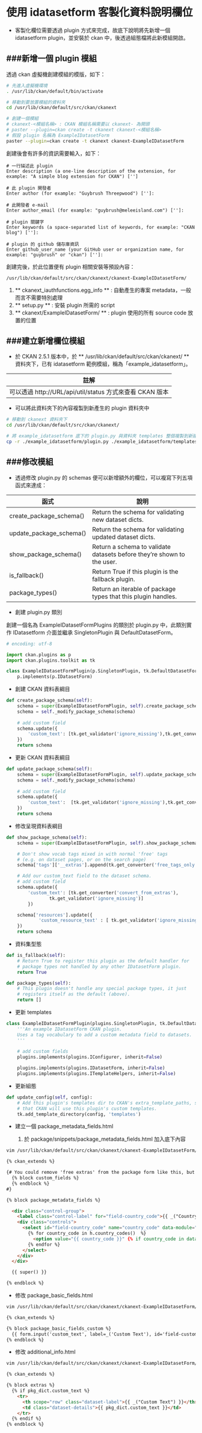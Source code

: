 # 使用 idatasetform 客製化資料說明欄位

<script type="text/javascript" src="../js/general.js"></script>

* 客製化欄位需要透過 plugin 方式來完成，故底下說明將先新增一個 idatasetform plugin，並安裝於 ckan 中，後透過組態檔將此新模組開啟。

###新增一個 plugin 模組
---

透過 ckan 虛擬機創建模組的模版，如下：

```Bash
# 先進入虛擬機環境
. /usr/lib/ckan/default/bin/activate

# 移動到要放置模組的資料夾
cd /usr/lib/ckan/default/src/ckan/ckanext

# 創建一個模組
# ckanext-<模組名稱> : CKAN 模組名稱需要以 ckanext- 為開頭
# paster --plugin=ckan create -t ckanext ckanext-<模組名稱>
# 假設 plugin 名稱為 ExampleIDatasetForm
paster --plugin=ckan create -t ckanext ckanext-ExampleIDatasetForm
```

創建後會有許多的資訊需要輸入，如下：

```text
# 一行描述此 plugin
Enter description (a one-line description of the extension, for example: "A simple blog extension for CKAN") ['']

# 此 plugin 開發者
Enter author (for example: "Guybrush Threepwood") ['']:

# 此開發者 e-mail
Enter author_email (for example: "guybrush@meleeisland.com") ['']:

# plugin 關鍵字
Enter keywords (a space-separated list of keywords, for example: "CKAN blog") ['']: 

# plugin 的 github 儲存庫資訊
Enter github_user_name (your GitHub user or organization name, for example: "guybrush" or "ckan") ['']:
```

創建完後，於此位置便有 plugin 相關安裝等預設內容：

```text
/usr/lib/ckan/default/src/ckan/ckanext/ckanext-ExampleIDatasetForm/
```

  1. ** ckanext_iauthfunctions.egg_info ** : 自動產生的專案 metadata，一般而言不需要特別處理
  2. ** setup.py ** : 安裝 plugin 所需的 script
  3. ** ckanext/ExampleIDatasetForm/ ** : plugin 使用的所有 source code 放置的位置

###建立新增欄位模組
---

* 於 CKAN 2.5.1 版本中，於 ** /usr/lib/ckan/default/src/ckan/ckanext/ ** 資料夾下，已有 idatasetform 範例模組，稱為「example_idatasetform」。

| 註解 |
| -- |
| 可以透過 http://URL/api/util/status 方式來查看 CKAN 版本 |

* 可以將此資料夾下的內容複製到新產生的 plugin 資料夾中

```Bash
# 移動到 ckanext 資料夾下
cd /usr/lib/ckan/default/src/ckan/ckanext/

# 將 example_idatasetform 底下的 plugin.py 與資料夾 templates 整個複製到新建立模組資料夾中放置原始碼的資料夾中
cp -r ./example_idatasetform/plugin.py ./example_idatasetform/templates ./ckanext-ExampleIDatasetForm/ckanext/ExampleIDatasetForm/
```

###修改模組
---

* 透過修改 plugin.py 的 schemas 便可以新增額外的欄位，可以複寫下列五項函式來達成：

| 函式 | 說明 |
| -- | -- |
| create_package_schema() | Return the schema for validating new dataset dicts. |
| update_package_schema() | Return the schema for validating updated dataset dicts. |
| show_package_schema() | Return a schema to validate datasets before they’re shown to the user. |
| is_fallback() | Return True if this plugin is the fallback plugin. |
| package_types() | Return an iterable of package types that this plugin handles. |

* 創建 plugin.py 類別

創建一個名為 ExampleIDatasetFormPlugins 的類別於 plugin.py 中，此類別實作 IDatasetform 介面並繼承 SingletonPlugin 與 DefaultDatasetForm。

```Python
# encoding: utf-8

import ckan.plugins as p
import ckan.plugins.toolkit as tk

class ExampleIDatasetFormPlugin(p.SingletonPlugin, tk.DefaultDatasetForm):
    p.implements(p.IDatasetForm)
```

* 創建 CKAN 資料表綱目

```Python
def create_package_schema(self):
    schema = super(ExampleIDatasetFormPlugin, self).create_package_schema()
    schema = self._modify_package_schema(schema)
    
    # add custom field
    schema.update({
        'custom_text': [tk.get_validator('ignore_missing'),tk.get_converter('convert_to_extras')]
    })
    return schema
```

* 更新 CKAN 資料表綱目

```Python
def update_package_schema(self):
    schema = super(ExampleIDatasetFormPlugin, self).update_package_schema()
    schema = self._modify_package_schema(schema)
    
    # add custom field
    schema.update({
        'custom_text':  [tk.get_validator('ignore_missing'),tk.get_converter('convert_to_extras')]
    })
    return schema
```

* 修改呈現資料表綱目

```Python
def show_package_schema(self):
    schema = super(ExampleIDatasetFormPlugin, self).show_package_schema()

    # Don't show vocab tags mixed in with normal 'free' tags
    # (e.g. on dataset pages, or on the search page)
    schema['tags']['__extras'].append(tk.get_converter('free_tags_only'))

    # Add our custom_text field to the dataset schema.
    # add custom field
    schema.update({
        'custom_text': [tk.get_converter('convert_from_extras'),
                tk.get_validator('ignore_missing')]
        })

    schema['resources'].update({
            'custom_resource_text' : [ tk.get_validator('ignore_missing') ]
    })
    return schema
```

* 資料集型態

```Python
def is_fallback(self):
    # Return True to register this plugin as the default handler for
    # package types not handled by any other IDatasetForm plugin.
    return True

def package_types(self):
    # This plugin doesn't handle any special package types, it just
    # registers itself as the default (above).
    return []
```

* 更新 templates

```Python
class ExampleIDatasetFormPlugin(plugins.SingletonPlugin, tk.DefaultDatasetForm):
    '''An example IDatasetForm CKAN plugin.
    Uses a tag vocabulary to add a custom metadata field to datasets.
    '''
    
    # add custom fields
    plugins.implements(plugins.IConfigurer, inherit=False)

    plugins.implements(plugins.IDatasetForm, inherit=False)
    plugins.implements(plugins.ITemplateHelpers, inherit=False)
```

* 更新組態

```Python
def update_config(self, config):
    # Add this plugin's templates dir to CKAN's extra_template_paths, so
    # that CKAN will use this plugin's custom templates.
    tk.add_template_directory(config, 'templates')

```

* 建立一個 package_metadata_fields.html

  1. 於 package/snippets/package_metadata_fields.html 加入底下內容

```Bash
vim /usr/lib/ckan/default/src/ckan/ckanext/ckanext-ExampleIDatasetForm/ckanext/ExampleIDatasetForm/templates/package/snippets/package_metadata_fields.html
```

```html
{% ckan_extends %}

{# You could remove 'free extras' from the package form like this, but we keep them for this example's tests.
  {% block custom_fields %}
  {% endblock %}
#}

{% block package_metadata_fields %}

  <div class="control-group">
    <label class="control-label" for="field-country_code">{{ _("Country Code") }}</label>
    <div class="controls">
      <select id="field-country_code" name="country_code" data-module="autocomplete">
        {% for country_code in h.country_codes()  %}
          <option value="{{ country_code }}" {% if country_code in data.get('country_code', []) %}selected="selected"{% endif %}>{{ country_code }}</option>
        {% endfor %}
      </select>
    </div>
  </div>

  {{ super() }}

{% endblock %}
```

* 修改 package_basic_fields.html

```Bash
vim /usr/lib/ckan/default/src/ckan/ckanext/ckanext-ExampleIDatasetForm/ckanext/ExampleIDatasetForm/templates/package/snippets/package_basic_fields.html
```

```html
{% ckan_extends %}

{% block package_basic_fields_custom %}
  {{ form.input('custom_text', label=_('Custom Text'), id='field-custom_text', placeholder=_('custom text'), value=data.custom_text, error=errors.custom_text, classes=['control-medium']) }}
{% endblock %}
```

* 修改 additional_info.html

```Bash
vim /usr/lib/ckan/default/src/ckan/ckanext/ckanext-ExampleIDatasetForm/ckanext/ExampleIDatasetForm/templates/package/snippets/package_basic_fields.html
```

```html
{% ckan_extends %}

{% block extras %}
  {% if pkg_dict.custom_text %}
    <tr>
      <th scope="row" class="dataset-label">{{ _("Custom Text") }}</th>
      <td class="dataset-details">{{ pkg_dict.custom_text }}</td>
    </tr>
  {% endif %}
{% endblock %}
```








